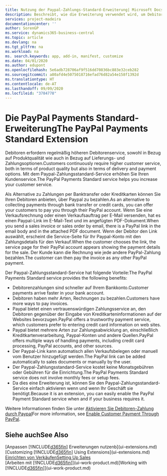 ```yaml
---
title: Nutzung der Paypal-Zahlungs-Standard-Erweiterung| Microsoft Docs
description: Beschreibt, wie die Erweiterung verwendet wird, um Debitoren zu aktivieren, um Zahlungen mit Paypal zu leisten.
services: project-madeira
documentationcenter: ''
author: SorenGP
ms.service: dynamics365-business-central
ms.topic: article
ms.devlang: na
ms.tgt_pltfrm: na
ms.workload: na
ms. search.keywords: app, add-in, manifest, customize
ms.date: 04/01/2020
ms.author: edupont
ms.openlocfilehash: 5e6adb728706af9f516dd70836bc883e32ceb282
ms.sourcegitcommit: a80afd4e5075018716efad76d82a54e158f1392d
ms.translationtype: HT
ms.contentlocale: de-AT
ms.lasthandoff: 09/09/2020
ms.locfileid: "3784778"
---
```

# <a name="the-paypal-payments-standard-extension"></a><span data-ttu-id="c3baf-103">Die PayPal Payments Standard-Erweiterung</span><span class="sxs-lookup"><span data-stu-id="c3baf-103">The PayPal Payments Standard Extension</span></span>
<span data-ttu-id="c3baf-104">Debitoren erfordern regelmäßig höheren Debitorenservice, sowohl in Bezug auf Produktqualität wie auch in Bezug auf Lieferungs- und Zahlungsoptionen.</span><span class="sxs-lookup"><span data-stu-id="c3baf-104">Customers continuously require higher customer service, both in terms of product quality but also in terms of delivery and payment options.</span></span> <span data-ttu-id="c3baf-105">Mit dem Paypal-Zahlungsstandard-Service erhöhen Sie Ihren Kundenservice.</span><span class="sxs-lookup"><span data-stu-id="c3baf-105">The PayPal Payments Standard service helps you increase your customer service.</span></span>

<span data-ttu-id="c3baf-106">Als Alternative zu Zahlungen per Banktransfer oder Kreditkarten können Sie Ihren Debitoren anbieten, über Paypal zu bezahlen.</span><span class="sxs-lookup"><span data-stu-id="c3baf-106">As an alternative to collecting payments through bank transfer or credit cards, you can offer your customers to pay you through their PayPal account.</span></span> <span data-ttu-id="c3baf-107">Wenn Sie eine Verkaufsrechnung oder einen Verkaufsauftrag per E-Mail versenden, hat es einen Paypal-Link im E-Mail-Text und im angefügten PDF-Dokument.</span><span class="sxs-lookup"><span data-stu-id="c3baf-107">When you send a sales invoice or sales order by email, there is a PayPal link in the email body and in the attached PDF document.</span></span> <span data-ttu-id="c3baf-108">Wenn der Debitor den Link auswählt, erscheint die Service-Seite für Ihr Paypal-Konto mit den Zahlungsdetails für den Verkauf.</span><span class="sxs-lookup"><span data-stu-id="c3baf-108">When the customer chooses the link, the service page for their PayPal account appears showing the payment details for the sale.</span></span> <span data-ttu-id="c3baf-109">Der Kunde kann die Rechnung wie jede andere PayPal-Zahlung bezahlen.</span><span class="sxs-lookup"><span data-stu-id="c3baf-109">The customer can then pay the invoice as any other PayPal payment.</span></span>

<span data-ttu-id="c3baf-110">Der Paypal-Zahlungsstandard-Service hat folgende Vorteile:</span><span class="sxs-lookup"><span data-stu-id="c3baf-110">The PayPal Payments Standard service provides the following benefits:</span></span>

* <span data-ttu-id="c3baf-111">Debitorenzahlungen sind schneller auf Ihrem Bankkonto.</span><span class="sxs-lookup"><span data-stu-id="c3baf-111">Customer payments arrive faster in your bank account.</span></span>
* <span data-ttu-id="c3baf-112">Debitoren haben mehr Arten, Rechnungen zu bezahlen.</span><span class="sxs-lookup"><span data-stu-id="c3baf-112">Customers have more ways to pay invoices.</span></span>
* <span data-ttu-id="c3baf-113">Paypal bietet einen vertrauenswürdigen Zahlungsservice an, den Debitoren gegenüber der Eingabe von Kreditkarteninformationen auf der Websites bevorzugen.</span><span class="sxs-lookup"><span data-stu-id="c3baf-113">PayPal offers a trustworthy payment service, which customers prefer to entering credit card information on web sites.</span></span>
* <span data-ttu-id="c3baf-114">Paypal bietet mehrere Arten zur Zahlungsabwicklung an, einschließlich Kreditkartenverarbeitung, Paypal-Konten und andere Quellen.</span><span class="sxs-lookup"><span data-stu-id="c3baf-114">PayPal offers multiple ways of handling payments, including credit card processing, PayPal accounts, and other sources.</span></span>
* <span data-ttu-id="c3baf-115">Der Paypal-Link kann automatisch allen Verkaufsbelegen oder manuell vom Benutzer hinzugefügt werden.</span><span class="sxs-lookup"><span data-stu-id="c3baf-115">The PayPal link can be added automatically to sales documents or manually by the user.</span></span>
* <span data-ttu-id="c3baf-116">Der Paypal-Zahlungsstandard-Service kostet keine Monatsgebühren oder Gebühren für die Einrichtung.</span><span class="sxs-lookup"><span data-stu-id="c3baf-116">The PayPal Payments Standard service does not involve monthly fees or setup fees.</span></span>
* <span data-ttu-id="c3baf-117">Da dies eine Erweiterung ist, können Sie den Paypal-Zahlungsstandard-Service einfach aktivieren wenn und wenn Ihr Geschäft sie benötigt.</span><span class="sxs-lookup"><span data-stu-id="c3baf-117">Because it is an extension, you can easily enable the PayPal Payment Standard service when and if your business requires it.</span></span>  

<span data-ttu-id="c3baf-118">Weitere Informationen finden Sie unter [Aktivieren Sie Debitoren-Zahlung durch Paypal](sales-how-enable-payment-service-extensions.md)</span><span class="sxs-lookup"><span data-stu-id="c3baf-118">For more information, see [Enable Customer Payment Through PayPal](sales-how-enable-payment-service-extensions.md).</span></span>

## <a name="see-also"></a><span data-ttu-id="c3baf-119">Siehe auch</span><span class="sxs-lookup"><span data-stu-id="c3baf-119">See Also</span></span>
<span data-ttu-id="c3baf-120">[Anpassen [!INCLUDE[d365fin](includes/d365fin_md.md)] Erweiterungen nutzenb](ui-extensions.md)</span><span class="sxs-lookup"><span data-stu-id="c3baf-120">[Customizing [!INCLUDE[d365fin](includes/d365fin_md.md)] Using Extensions](ui-extensions.md)</span></span>  
[<span data-ttu-id="c3baf-121">Einrichten von Verkäufen</span><span class="sxs-lookup"><span data-stu-id="c3baf-121">Setting Up Sales</span></span>](sales-setup-sales.md)  
<span data-ttu-id="c3baf-122">[Arbeiten mit [!INCLUDE[d365fin](includes/d365fin_md.md)]](ui-work-product.md)</span><span class="sxs-lookup"><span data-stu-id="c3baf-122">[Working with [!INCLUDE[d365fin](includes/d365fin_md.md)]](ui-work-product.md)</span></span>
